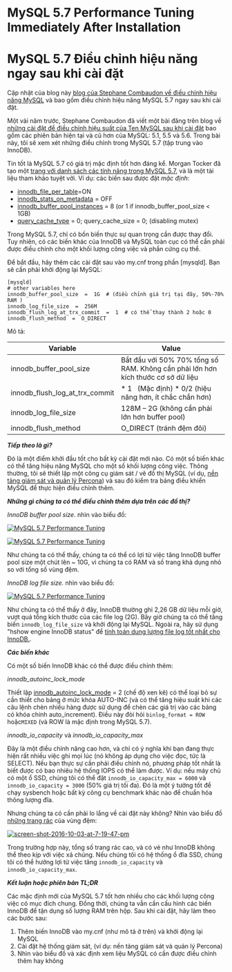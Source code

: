 # MySQL 5.7 Performance Tuning Immediately After Installation
# MySQL 5.7 Điều chỉnh hiệu năng ngay sau khi cài đặt

Cập nhật của blog này [blog của Stephane Combaudon về điều chỉnh hiệu năng MySQL](https://www.percona.com/blog/2014/01/28/10-mysql-performance-tuning-settings-after-installation/) và bao gồm điều chỉnh hiệu năng MySQL 5.7 ngay sau khi cài đặt.

Một vài năm trước, Stephane Combaudon đã viết một bài đăng trên blog về [những cài đặt để điều chỉnh hiệu suất của Ten MySQL sau khi cài đặt](https://www.percona.com/blog/2014/01/28/10-mysql-performance-tuning-settings-after-installation/) bao gồm các phiên bản hiện tại và cũ hơn của MySQL: 5.1, 5.5 và 5.6. Trong bài này, tôi sẽ xem xét những điều chỉnh trong MySQL 5.7 (tập trung vào InnoDB).

Tin tốt là MySQL 5.7 có giá trị mặc định tốt hơn đáng kể. Morgan Tocker đã tạo một [trang với danh sách các tính năng trong MySQL 5.7](http://www.thecompletelistoffeatures.com/), và là một tài liệu tham khảo tuyệt vời. Ví dụ: các biến sau được đặt _mặc định_:

*   [innodb\_file\_per_table](http://dev.mysql.com/doc/refman/5.7/en/innodb-parameters.html#sysvar_innodb_file_per_table)=ON
*   [innodb\_stats\_on_metadata](https://www.percona.com/blog/2013/12/03/innodb_stats_on_metadata-slow-queries-information_schema/) = OFF
*   [innodb\_buffer\_pool_instances](http://dev.mysql.com/doc/refman/5.7/en/innodb-parameters.html#sysvar_innodb_buffer_pool_instances) = 8 (or 1 if innodb\_buffer\_pool_size < 1GB)
*   [query\_cache\_type](https://www.percona.com/blog/2015/01/02/the-mysql-query-cache-how-it-works-and-workload-impacts-both-good-and-bad/) = 0; query\_cache\_size = 0; (disabling mutex)

Trong MySQL 5.7, chỉ có bốn biến thực sự quan trọng cần được thay đổi. Tuy nhiên, có các biến khác của InnoDB và MySQL toàn cục có thể cần phải được điều chỉnh cho một khối lượng công việc và phần cứng cụ thể.

Để bắt đầu, hãy thêm các cài đặt sau vào my.cnf trong phần \[mysqld\]. Bạn sẽ cần phải khởi động lại MySQL:

```
[mysqld]
# other variables here
innodb_buffer_pool_size  =  1G  # (điều chỉnh giá trị tại đây, 50%-70% RAM )
innodb_log_file_size  =  256M
innodb_flush_log_at_trx_commit  =  1  # có thể thay thành 2 hoặc 0
innodb_flush_method  =  O_DIRECT
```

Mô tả:

|**Variable** | **Value**|
|---|---|
| innodb\_buffer\_pool_size | Bắt đầu với 50% 70% tổng số RAM. Không cần phải lớn hơn kích thước cơ sở dữ liệu |
|innodb\_flush\_log\_at\_trx_commit | *   1   (Mặc định) *   0/2 (hiệu năng hơn, ít chắc chắn hơn)|
| innodb\_log\_file_size | 128M – 2G (không cần phải lớn hơn buffer pool) |
| innodb\_flush\_method | O_DIRECT (tránh đệm đôi)|


_**Tiếp theo là gì?**_

Đó là một điểm khởi đầu tốt cho bất kỳ cài đặt mới nào. Có một số biến khác có thể tăng hiệu năng MySQL cho một số khối lượng công việc. Thông thường, tôi sẽ thiết lập một công cụ giám sát / vẽ đồ thị MySQL (ví dụ, [nền tảng giám sát và quản lý Percona](http://pmmdemo.percona.com)) và sau đó kiểm tra bảng điều khiển MySQL để thực hiện điều chỉnh thêm.

_**Những gì chúng ta có thể điều chỉnh thêm dựa trên các đồ thị?**_

_InnoDB buffer pool size_. nhìn vào biểu đồ:

[![MySQL 5.7 Performance Tuning](https://www.percona.com/blog/wp-content/uploads/2016/10/Screen-Shot-2016-10-03-at-12.49.22-PM.png)](https://www.percona.com/blog/wp-content/uploads/2016/10/Screen-Shot-2016-10-03-at-12.49.22-PM.png)

[![MySQL 5.7 Performance Tuning](https://www.percona.com/blog/wp-content/uploads/2016/10/Screen-Shot-2016-10-03-at-12.48.13-PM.png)](https://www.percona.com/blog/wp-content/uploads/2016/10/Screen-Shot-2016-10-03-at-12.48.13-PM.png)

Như chúng ta có thể thấy, chúng ta có thể có lợi từ việc tăng InnoDB buffer pool size một chút lên ~ 10G, vì chúng ta có RAM và số trang khả dụng nhỏ so với tổng số vùng đệm.

_InnoDB log file size._ nhìn vào biểu đồ:

[![MySQL 5.7 Performance Tuning](https://www.percona.com/blog/wp-content/uploads/2016/10/Screen-Shot-2016-10-03-at-12.43.52-PM.png)](https://www.percona.com/blog/wp-content/uploads/2016/10/Screen-Shot-2016-10-03-at-12.43.52-PM.png)

Như chúng ta có thể thấy ở đây, InnoDB thường ghi 2,26 GB dữ liệu mỗi giờ, vượt quá tổng kích thước của các file log (2G). Bây giờ chúng ta có thể tăng biến `innodb_log_file_size` và khởi động lại MySQL. Ngoài ra, hãy sử dụng "hshow engine InnoDB status" để [tính toán dung lượng file log tốt nhất cho InnoDB.](https://www.percona.com/blog/2008/11/21/how-to-calculate-a-good-innodb-log-file-size/).


_**Các biến khác**_

Có một số biến InnoDB khác có thể được điều chỉnh thêm:

_innodb\_autoinc\_lock_mode_


Thiết lập [innodb\_autoinc\_lock_mode](http://dev.mysql.com/doc/refman/5.7/en/innodb-auto-increment-handling.html) = 2 (chế độ xen kẽ) có thể loại bỏ sự cần thiết cho bảng ở mức khóa AUTO-INC (và có thể tăng hiệu suất khi các câu lệnh chèn nhiều hàng được sử dụng để chèn các giá trị vào các bảng có khóa chính auto_increment). Điều này đòi hỏi `binlog_format = ROW` hoặc`MIXED` (và ROW là mặc định trong MySQL 5.7).

_innodb\_io\_capacity_ và _innodb\_io\_capacity_max_

Đây là một điều chỉnh nâng cao hơn, và chỉ có ý nghĩa khi bạn đang thực hiện rất nhiều việc ghi mọi lúc (nó không áp dụng cho việc đọc, tức là SELECT). Nếu bạn thực sự cần phải điều chỉnh nó, phương pháp tốt nhất là biết được có bao nhiêu hệ thống IOPS có thể làm được. Ví dụ: nếu máy chủ có một ổ SSD, chúng tôi có thể đặt `innodb_io_capacity_max = 6000` và `innodb_io_capacity = 3000` (50% giá trị tối đa). Đó là một ý tưởng tốt để chạy sysbench hoặc bất kỳ công cụ benchmark khác nào để chuẩn hóa thông lượng đĩa.

Nhưng chúng ta có cần phải lo lắng về cài đặt này không? Nhìn vào biểu đồ [những trang rác](http://dev.mysql.com/doc/refman/5.7/en/glossary.html#glos_dirty_page) của vùng đệm:

[![screen-shot-2016-10-03-at-7-19-47-pm](https://www.percona.com/blog/wp-content/uploads/2016/10/Screen-Shot-2016-10-03-at-7.19.47-PM.png)](https://www.percona.com/blog/wp-content/uploads/2016/10/Screen-Shot-2016-10-03-at-7.19.47-PM.png)

Trong trường hợp này, tổng số trang rác cao, và có vẻ như InnoDB không thể theo kịp với việc xả chúng. Nếu chúng tôi có hệ thống ổ đĩa SSD, chúng tôi có thể hưởng lợi từ việc tăng `innodb_io_capacity` và `innodb_io_capacity_max`.

_**Kết luận hoặc phiên bản TL;DR**_

Các mặc định mới của MySQL 5.7 tốt hơn nhiều cho các khối lượng công việc có mục đích chung. Đồng thời, chúng ta vẫn cần cấu hình các biến InnoDB để tận dụng số lượng RAM trên hộp. Sau khi cài đặt, hãy làm theo các bước sau:

1.  Thêm biến InnoDB vào my.cnf (như mô tả ở trên) và khởi động lại MySQL
2.  Cài đặt hệ thống giám sát, (ví dụ: nền tảng giám sát và quản lý Percona)
3.  Nhìn vào biểu đồ và xác định xem liệu MySQL có cần được điều chỉnh thêm hay không
